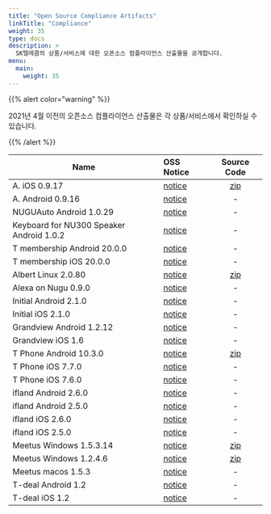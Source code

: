 ```yaml
---
title: "Open Source Compliance Artifacts"
linkTitle: "Compliance"
weight: 35
type: docs
description: >
  SK텔레콤의 상품/서비스에 대한 오픈소스 컴플라이언스 산출물을 공개합니다. 
menu:
  main:
    weight: 35
---
```


{{% alert color="warning" %}}

2021년 4월 이전의 오픈소스 컴플라이언스 산출물은 각 상품/서비스에서 확인하실 수 있습니다. 

{{% /alert %}}

| Name | OSS Notice | Source Code |
|---|:---|:---:|
| A. iOS 0.9.17 | [notice](./A._ios_0.9.17/A._ios_0.9.17_OSS_Notice.htm)  | [zip](./A._ios_0.9.17/swift-ical-0.0.8.zip) |
| A. Android 0.9.16 | [notice](./A._android_0.9.16_OSS_Notice.html)  | - |
| NUGUAuto Android 1.0.29 | [notice](./NUGU_Keyboard_android_1.0.2_OSS_Notice.html)  | - |
| Keyboard for NU300 Speaker Android 1.0.2 | [notice](./NUGUAuto_android_1.0.29_OSS_Notice.htm)  | - |
| T membership Android 20.0.0 | [notice](./Tmembership_android_20.0.0_OSS_Notice.htm)  | - |
| T membership iOS 20.0.0 | [notice](./Tmembership_ios_20.0.0_OSS_Notice.htm)  | - |
| Albert Linux 2.0.80 | [notice](./Albert_linux_2.0.80/Albert_linux_2.0.80_OSS_Notice.htm)  | [zip](./Albert_linux_2.0.80/Albert_linux_2.0.80_sourcecode.zip) |
| Alexa on Nugu 0.9.0 | [notice](Alexa_on_Nugu_android_0.9.0_OSS_Notice.html)  | - |
| Initial Android 2.1.0 | [notice](initial_android_2_1_0_OSSNotice.html)  | - |
| Initial iOS 2.1.0 | [notice](initialIOS_2_1_0_OSSNotice.html)  | - |
| Grandview Android 1.2.12 | [notice](./grandview_android_1.2.12_OSS_Notice.html)  | - |
| Grandview iOS 1.6 | [notice](./grandview_ios_1.6_OSS_Notice.html)  | - |
| T Phone Android 10.3.0 | [notice](./tphone_android_10.3.0/Tphone_android_10.3.0_OSS_Notice.html)  | [zip](./tphone_android_10.3.0/Tphone_android_10.3.0_sourcecode.zip) |
| T Phone iOS 7.7.0| [notice](Tphone_ios_7_7_0_OSS_Notice.html)  | - |
| T Phone iOS 7.6.0| [notice](Tphone_ios_7_6_0_OSS_Notice.html)  | - |
| ifland Android 2.6.0 | [notice](./ifland_android_2.6.0_OSS_Notice.html)  | - |
| ifland Android 2.5.0 | [notice](./ifland_android_2.5.0_OSS_Notice.html)  | - |
| ifland iOS 2.6.0 | [notice](./ifland_iOS_2.6.0_OSS_Notice.html)  | - |
| ifland iOS 2.5.0 | [notice](./ifland_ios_2.5.0_OSS_Notice.html)  | - |
| Meetus Windows 1.5.3.14 | [notice](./MeetUs_Windows_1.5.3.14_engine.html)  | [zip](./meetus_windows_1.2.4.6/meetus-libhangul-opensource.zip) |
| Meetus Windows 1.2.4.6 | [notice](./meetus_windows_1.2.4.6/Meetus_windows_1.2.4.6_with_engine_OSS_Notice.htm)  | [zip](./meetus_windows_1.2.4.6/meetus-libhangul-opensource.zip) |
| Meetus macos 1.5.3 | [notice](./meeus_mac1.5.3_OSS_Notice.html)  | - |
| T-deal Android 1.2 | [notice](./T-deal_android_1.2_OSS_Notice.htm)  | - |
| T-deal iOS 1.2 | [notice](./T-deal_ios_1.2_OSS_Notice.htm)  | - |